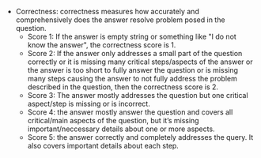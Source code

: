 - Correctness: correctness measures how accurately and comprehensively does the answer resolve problem posed in the question. 
  - Score 1: If the answer is empty string or something like "I do not know the answer", the correctness score is 1. 
  - Score 2: If the answer only addresses a small part of the question correctly or it is missing many critical steps/aspects of the answer or the answer is too short to fully answer the question or is missing many steps causing the answer to not fully address the problem described in the question, then the correctness score is 2.
  - Score 3: The answer mostly addresses the question but one critical aspect/step is missing or is incorrect. 
  - Score 4: the answer mostly answer the question and covers all critical/main aspects of the question, but it’s missing important/neccessary details about one or more aspects.
  - Score 5: the answer correctly and completely addresses the query. It also covers important details about each step. 